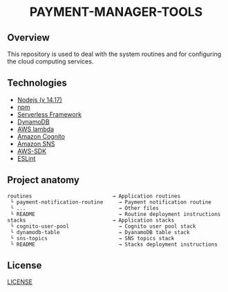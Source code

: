 
<h1 align="center">PAYMENT-MANAGER-TOOLS</h1>



## Overview



This repository is used to deal with the system routines and for configuring the  cloud computing services.




## Technologies



 - [Nodejs (v 14.17)](https://nodejs.org/en/)
 - [npm](https://www.npmjs.com/)
 - [Serverless Framework](https://www.serverless.com/)
 - [DynamoDB](https://aws.amazon.com/dynamodb)
 - [AWS lambda](https://aws.amazon.com/lambda)
 - [Amazon Cognito](https://aws.amazon.com/cognito/)
 - [Amazon SNS](https://aws.amazon.com/sns)
 - [AWS-SDK](https://www.npmjs.com/package/aws-sdk)
 - [ESLint](https://www.npmjs.com/package/eslint)



## Project anatomy



```
routines                          → Application routines
 └ payment-notification-routine     → Payment notification routine
 └ ...                              → Other files 
 └ README                           → Routine deployment instructions
stacks                            → Application stacks
 └ cognito-user-pool                → Cognito user pool stack
 └ dynamodb-table                   → DyanamoDB table stack
 └ sns-topics                       → SNS topics stack
 └ README                           → Stacks deployment instructions
 ```



## License



[LICENSE](/LICENSE)
